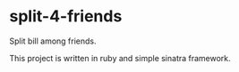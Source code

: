 # split-4-friends
Split bill among friends. 

This project is written in ruby and simple sinatra framework. 
